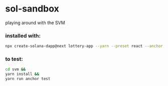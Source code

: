 # sol-sandbox

playing around with the SVM

### installed with:

```bash
npx create-solana-dapp@next lottery-app --yarn --preset react --anchor basic --anchor-program lottery-app
```

### to test:

```bash
cd svm &&
yarn install &&
yarn run anchor test
```
